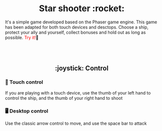 <h1 align="center"> Star shooter :rocket: </h1>

It's a simple game developed based on the Phaser game engine. This game has been adapted for both touch devices and desctops. Choose a ship, protect your ally and yourself, collect bonuses and hold out as long as possible. 
<a href="https://drozzzdyan.github.io/star-shooter-phaser/" style="text-decoration: none; color: red;">Try it!</a>:slightly_smiling_face:
<br><br><br><br>

<h2 align="center"> :joystick: Control </h2>

### :iphone: Touch control
If you are playing with a touch device, use the thumb of your left hand to control the ship, and the thumb of your right hand to shoot

### :desktop_computer: Desktop control
Use the classic arrow control to move, and use the space bar to attack
